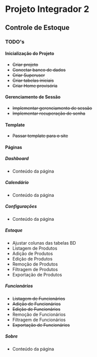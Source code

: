 # Projeto Integrador 2
## Controle de Estoque

### TODO's

#### Inicialização do Projeto

- ~~Criar projeto~~
- ~~Conectar banco de dados~~
- ~~Criar Superuser~~
- ~~Criar tabelas iniciais~~
- ~~Criar Home provisória~~

#### Gerenciamento de Sessão

- ~~Implementar gerenciamento de sessão~~
- ~~Implementar recuperação de senha~~

#### Template
- ~~Passar template para o site~~

#### Páginas

##### Dashboard
- Conteúdo da página

##### Calendário
- Conteúdo da página

##### Configurações
- Conteúdo da página

##### Estoque
- Ajustar colunas das tabelas BD
- Listagem de Produtos
- Adição de Produtos
- Edição de Produtos
- Remoção de Produtos
- Filtragem de Produtos
- Exportação de Produtos

##### Funcionários
- ~~Listagem de Funcionários~~
- ~~Adição de Funcionários~~
- ~~Edição de Funcionários~~
- Remoção de Funcionários
- Filtragem de Funcionários
- ~~Exportação de Funcionários~~

##### Sobre
- Conteúdo da página

